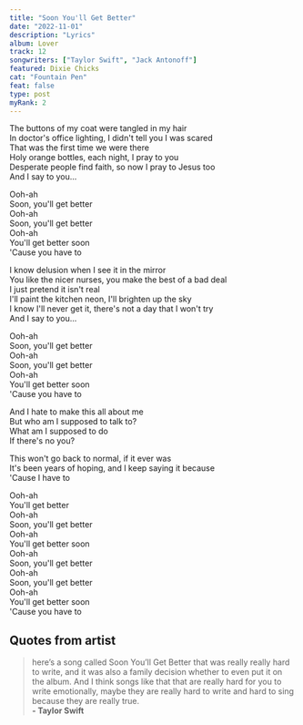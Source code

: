 ```yaml
---
title: "Soon You'll Get Better"
date: "2022-11-01"
description: "Lyrics"
album: Lover
track: 12
songwriters: ["Taylor Swift", "Jack Antonoff"]
featured: Dixie Chicks
cat: "Fountain Pen"
feat: false
type: post
myRank: 2
---
```


<p className="verse-one">
The buttons of my coat were tangled in my hair <br />
In doctor's office lighting, I didn't tell you I was scared <br />
That was the first time we were there <br />
Holy orange bottles, each night, I pray to you <br />
Desperate people find faith, so now I pray to Jesus too <br />
And I say to you... <br />
</p>
<p className="chorus">
Ooh-ah <br />
Soon, you'll get better <br />
Ooh-ah <br />
Soon, you'll get better <br />
Ooh-ah <br />
You'll get better soon <br />
'Cause you have to <br />
</p>
<p className="verse-two">
I know delusion when I see it in the mirror <br />
You like the nicer nurses, you make the best of a bad deal <br />
I just pretend it isn't real <br />
I'll paint the kitchen neon, I'll brighten up the sky <br />
I know I'll never get it, there's not a day that I won't try <br />
And I say to you... <br />
</p>
<p className="chorus">
Ooh-ah <br />
Soon, you'll get better <br />
Ooh-ah <br />
Soon, you'll get better <br />
Ooh-ah <br />
You'll get better soon <br />
'Cause you have to <br />
</p>
<p className="bridge fave">
And I hate to make this all about me <br />
But who am I supposed to talk to? <br />
What am I supposed to do <br />
If there's no you? <br />
</p>
<p className="pre-chorus">
This won't go back to normal, if it ever was <br />
It's been years of hoping, and I keep saying it because <br />
'Cause I have to <br />
</p>
<p className="chorus">
Ooh-ah <br />
You'll get better <br />
Ooh-ah <br />
Soon, you'll get better <br />
Ooh-ah <br />
You'll get better soon <br />
Ooh-ah <br />
Soon, you'll get better <br />
Ooh-ah <br />
Soon, you'll get better <br />
Ooh-ah <br />
You'll get better soon <br />
'Cause you have to <br />
</p>

## Quotes from artist

<blockquote>
here’s a song called Soon You’ll Get Better that was really really hard to write, and it was also a family decision whether to even put it on the album. And I think songs like that that are really hard for you to write emotionally, maybe they are really hard to write and hard to sing because they are really true. <br /><b>- Taylor Swift</b>
</blockquote>
